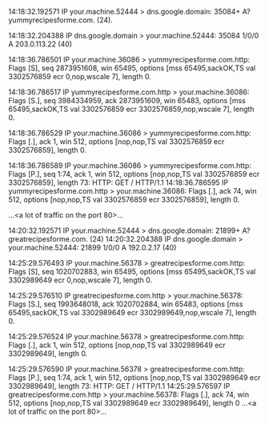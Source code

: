 14:18:32.192571 IP your.machine.52444 > dns.google.domain: 35084+ A? yummyrecipesforme.com. (24).

14:18:32.204388 IP dns.google.domain > your.machine.52444: 35084 1/0/0 A 203.0.113.22 (40)


14:18:36.786501 IP your.machine.36086 > yummyrecipesforme.com.http: Flags [S], seq 2873951608, win 65495, options [mss 65495,sackOK,TS val 3302576859 ecr 0,nop,wscale 7], length 0.

14:18:36.786517 IP yummyrecipesforme.com.http > your.machine.36086: Flags [S.], seq 3984334959, ack 2873951609, win 65483, options [mss 65495,sackOK,TS val 3302576859 ecr 3302576859,nop,wscale 7], length 0.

14:18:36.786529 IP your.machine.36086 > yummyrecipesforme.com.http: Flags [.], ack 1, win 512, options [nop,nop,TS val 3302576859 ecr 3302576859], length 0.

14:18:36.786589 IP your.machine.36086 > yummyrecipesforme.com.http: Flags [P.], seq 1:74, ack 1, win 512, options [nop,nop,TS val 3302576859 ecr 3302576859], length 73: HTTP: GET / HTTP/1.1
14:18:36.786595 IP yummyrecipesforme.com.http > your.machine.36086: Flags [.], ack 74, win 512, options [nop,nop,TS val 3302576859 ecr 3302576859], length 0.

…<a lot of traffic on the port 80>... 


14:20:32.192571 IP your.machine.52444 > dns.google.domain: 21899+ A? greatrecipesforme.com. (24)
14:20:32.204388 IP dns.google.domain > your.machine.52444: 21899 1/0/0 A 192.0.2.17 (40)

14:25:29.576493 IP your.machine.56378 > greatrecipesforme.com.http: Flags [S], seq 1020702883, win 65495, options [mss 65495,sackOK,TS val 3302989649 ecr 0,nop,wscale 7], length 0.

14:25:29.576510 IP greatrecipesforme.com.http > your.machine.56378: Flags [S.], seq 1993648018, ack 1020702884, win 65483, options [mss 65495,sackOK,TS val 3302989649 ecr 3302989649,nop,wscale 7], length 0.

14:25:29.576524 IP your.machine.56378 > greatrecipesforme.com.http: Flags [.], ack 1, win 512, options [nop,nop,TS val 3302989649 ecr 3302989649], length 0.

14:25:29.576590 IP your.machine.56378 > greatrecipesforme.com.http: Flags [P.], seq 1:74, ack 1, win 512, options [nop,nop,TS val 3302989649 ecr 3302989649], length 73: HTTP: GET / HTTP/1.1
14:25:29.576597 IP greatrecipesforme.com.http > your.machine.56378: Flags [.], ack 74, win 512, options [nop,nop,TS val 3302989649 ecr 3302989649], length 0
…<a lot of traffic on the port 80>... 
